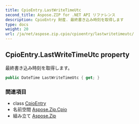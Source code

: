 ```yaml
---
title: CpioEntry.LastWriteTimeUtc
second_title: Aspose.ZIP for .NET API リファレンス
description: CpioEntry 財産. 最終書き込み時刻を取得します
type: docs
weight: 20
url: /ja/net/aspose.zip.cpio/cpioentry/lastwritetimeutc/
---
```

## CpioEntry.LastWriteTimeUtc property

最終書き込み時刻を取得します。

```csharp
public DateTime LastWriteTimeUtc { get; }
```

### 関連項目

* class [CpioEntry](../)
* 名前空間 [Aspose.Zip.Cpio](../../cpioentry/)
* 組み立て [Aspose.Zip](../../../)


